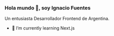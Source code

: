 ### Hola mundo 👋, soy Ignacio Fuentes
Un entusiasta Desarrollador Frontend de Argentina.

- 🌱 I’m currently learning Next.js
